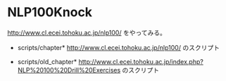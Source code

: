 # NLP100Knock
http://www.cl.ecei.tohoku.ac.jp/nlp100/
をやってみる。

* scripts/chapter\*
    http://www.cl.ecei.tohoku.ac.jp/nlp100/
    のスクリプト

* scripts/old\_chapter\*
  http://www.cl.ecei.tohoku.ac.jp/index.php?NLP%20100%20Drill%20Exercises
  のスクリプト

